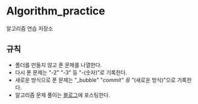 # Algorithm_practice

알고리즘 연습 저장소

## 규칙

* 폴더를 만들지 않고 푼 문제를 나열한다.
* 다시 푼 문제는 "-2" "-3" 등 "-(숫자)"로 기록한다.
* 새로운 방식으로 푼 문제는 "_bubble" "_commit" 등 "_(새로운 방식)"으로 기록한다.
* 알고리즘 문제 풀이는 [블로그](https://nali.tistory.com/)에 포스팅한다.
